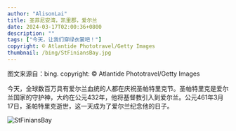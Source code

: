 ```yaml
---
author: "AlisonLai"
title: 圣菲尼安湾，凯里郡，爱尔兰
date: 2024-03-17T02:00:36+0800
description: ""
tags: ["今天，让我们穿绿衣裳吧！"]
copyright: © Atlantide Phototravel/Getty Images
thumbnail: /bing/StFiniansBay.jpg
---
```

图文来源自：bing.  copyright: © Atlantide Phototravel/Getty Images

今天，全球数百万具有爱尔兰血统的人都在庆祝圣帕特里克节。圣帕特里克是爱尔兰国家的守护神，大约在公元432年，他将基督教引入到爱尔兰。公元461年3月17日，圣帕特里克逝世，这一天成为了爱尔兰纪念他的日子。

![StFiniansBay](/bing/StFiniansBay.jpg)